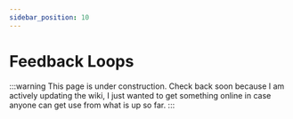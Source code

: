 ```yaml
---
sidebar_position: 10
---
```


# Feedback Loops

:::warning
This page is under construction. Check back soon because I am actively updating the wiki, I just wanted to get something online in case anyone can get use from what is up so far.
:::
